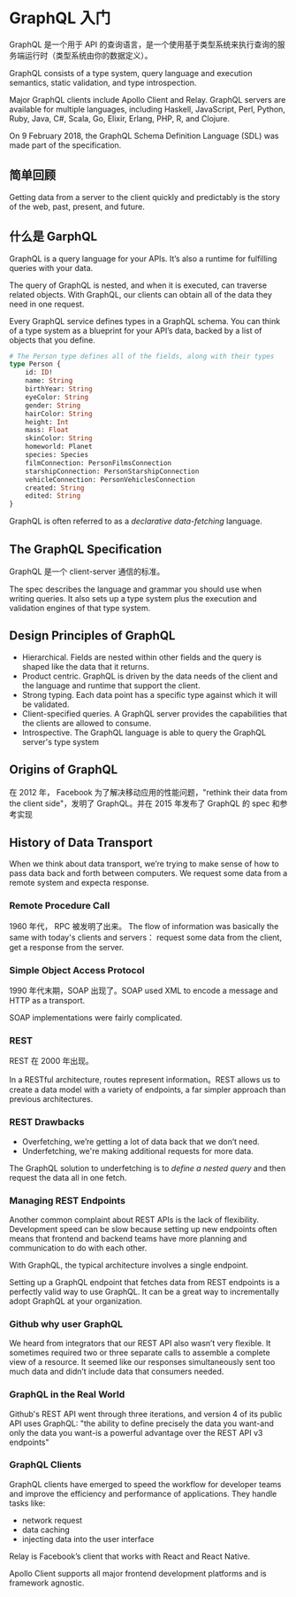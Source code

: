 # GraphQL 入门

GraphQL 是一个用于 API 的查询语言，是一个使用基于类型系统来执行查询的服务端运行时（类型系统由你的数据定义）。

GraphQL consists of a type system, query language and execution semantics, static validation, and type introspection.

Major GraphQL clients include Apollo Client and Relay. GraphQL servers are available for multiple languages, including Haskell, JavaScript, Perl, Python, Ruby, Java, C#, Scala, Go, Elixir, Erlang, PHP, R, and Clojure.

On 9 February 2018, the GraphQL Schema Definition Language (SDL) was made part of the specification.

## 简单回顾

Getting data from a server to the client quickly and predictably is the story of the web, past, present, and future.

## 什么是 GarphQL

GraphQL is a query language for your APIs. It’s also a runtime for fulfilling queries with your data. 

The query of GraphQL is nested, and when it is executed, can traverse related objects. With GraphQL, our clients can obtain all of the data they need in one request.

Every GraphQL service defines types in a GraphQL schema. You can think of a type system as a blueprint for your API’s data, backed by a list of objects that you define. 

```graphql
# The Person type defines all of the fields, along with their types
type Person {
    id: ID!    
    name: String    
    birthYear: String    
    eyeColor: String    
    gender: String    
    hairColor: String    
    height: Int    
    mass: Float    
    skinColor: String    
    homeworld: Planet    
    species: Species    
    filmConnection: PersonFilmsConnection    
    starshipConnection: PersonStarshipConnection    
    vehicleConnection: PersonVehiclesConnection    
    created: String    
    edited: String
}
```

GraphQL is often referred to as a _declarative data-fetching_ language.

## The GraphQL Specification

GraphQL 是一个 client-server 通信的标准。

The spec describes the language and grammar you should use when writing queries. It also sets up a type system plus the execution and validation engines of that type system.


## Design Principles of GraphQL

- Hierarchical. Fields are nested within other fields and the query is shaped like the data that it returns.
- Product centric. GraphQL is driven by the data needs of the client and the language and runtime that support the client.
- Strong typing. Each data point has a specific type against which it will be validated.
- Client-specified queries. A GraphQL server provides the capabilities that the clients are allowed to consume.
- Introspective. The GraphQL language is able to query the GraphQL server's type system

## Origins of GraphQL

在 2012 年， Facebook 为了解决移动应用的性能问题，"rethink their data from the client side"，发明了 GraphQL。并在 2015 年发布了 GraphQL 的 spec 和参考实现

## History of Data Transport

When we think about data transport, we’re trying to make sense of how to pass data back and forth between computers. We request some data from a remote system and expecta response.

### Remote Procedure Call

1960 年代， RPC 被发明了出来。 The flow of information was basically the same with today's clients and servers： request some data from the client, get a response from the server.

### Simple Object Access Protocol

1990 年代末期，SOAP 出现了。SOAP used XML to encode a message and HTTP as a transport. 

SOAP implementations were fairly complicated.

### REST

REST 在 2000 年出现。

In a RESTful architecture, routes represent information。REST allows us to create a data model with a variety of endpoints, a far simpler approach than previous architectures.

### REST Drawbacks

- Overfetching, we’re getting a lot of data back that we don’t need.
- Underfetching, we're making additional requests for more data.

The GraphQL solution to underfetching is to _define a nested query_ and then request the data all in one fetch.

### Managing REST Endpoints

Another common complaint about REST APIs is the lack of flexibility. Development speed can be slow because setting up new endpoints often means that frontend and backend teams have more planning and communication to do with each other.

With GraphQL, the typical architecture involves a single endpoint.

Setting up a GraphQL endpoint that fetches data from REST endpoints is a perfectly valid way to use GraphQL. It can be a great way to incrementally adopt GraphQL at your organization.

### Github why user GraphQL

We heard from integrators that our REST API also wasn’t very flexible. It sometimes required two or three separate calls to assemble a complete view of a resource. It seemed like our responses simultaneously sent too much data and didn’t include data that consumers needed.

### GraphQL in the Real World

Github's REST API went through three iterations, and version 4 of its public API uses GraphQL: "the ability to define precisely the data you want-and only the data you want-is a powerful advantage over the REST API v3 endpoints"

### GraphQL Clients

GraphQL clients have emerged to speed the workflow for developer teams and improve the efficiency and performance of applications. They handle tasks like:

- network request
- data caching
- injecting data into the user interface

Relay is Facebook’s client that works with React and React Native.

Apollo Client supports all major frontend development platforms and is framework agnostic.
